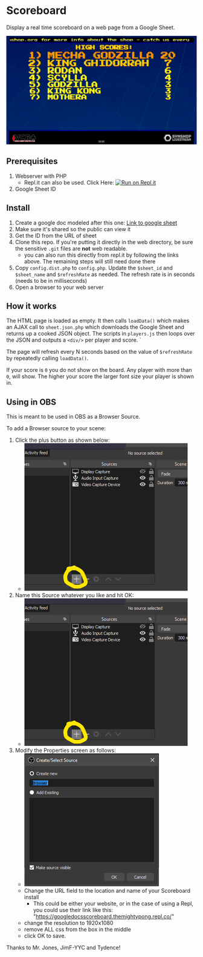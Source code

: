 # Scoreboard

Display a real time scoreboard on a web page from a Google Sheet.



![Scoreboard screenshot](./score.board.png)

## Prerequisites

1. Webserver with PHP
   - Repl.it can also be used. Click Here: [![Run on Repl.it](https://repl.it/badge/github/PongAlmighty/GoogleSheetScoreboard)](https://repl.it/github/PongAlmighty/GoogleSheetScoreboard)
2. Google Sheet ID

## Install 

1. Create a google doc modeled after this one: [Link to google sheet](https://docs.google.com/spreadsheets/d/1eQHR3-sW3VcTmIQn3ybS6PctSjtD78Oip5J2cyl6Xdw/edit#gid=0) 
2. Make sure it's shared so the public can view it
3. Get the ID from the URL of sheet
4. Clone this repo.  If you're putting it directly in the web directory, be sure the sensitive `.git` files are **not** web readable.
   - you can also run this directly from repl.it by following the links above. The remaining steps will still need done there
5. Copy `config.dist.php` to `config.php`. Update the `$sheet_id` and `$sheet_name` and `$refreshRate` as needed. The refresh rate is in seconds (needs to be in milliseconds)
6. Open a browser to your web server

## How it works

The HTML page is loaded as empty.  It then calls `loadData()` which makes an AJAX call to `sheet.json.php` which downloads the Google Sheet and returns up a cooked JSON object. The scripts in `players.js` then loops over the JSON and outputs a `<div/>` per player and score. `

The page will refresh every N seconds based on the value of `$refreshRate` by repeatedly calling `loadData()`.

If your score is  `0` you do not show on the board. Any player with more than `0`, will show.  The higher your score the larger font size your player is shown in.

## Using in OBS

   This is meant to be used in OBS as a Browser Source. 
   
   To add a Browser source to your scene:
   
   1. Click the plus button as shown below:
      - ![Adding a browser source to OBS](ScoreObsHowTo.png)
   2. Name this Source whatever you like and hit OK:
      - ![Naming the source](ScoreObsHowTo.png)
   3. Modify the Properties screen as follows:
      - ![Properties editing](ScoreObsHowTo02.png)
      - Change the URL field to the location and name of your Scoreboard install
        - This could be either your website, or in the case of using a Repl, you could use their link like this: "https://googledocsscoreboard.themightypong.repl.co/"
      - change the resolution to 1920x1080
      - remove ALL css from the box in the middle
      - click OK to save.

Thanks to Mr. Jones, JimF-YYC and Tydence!
